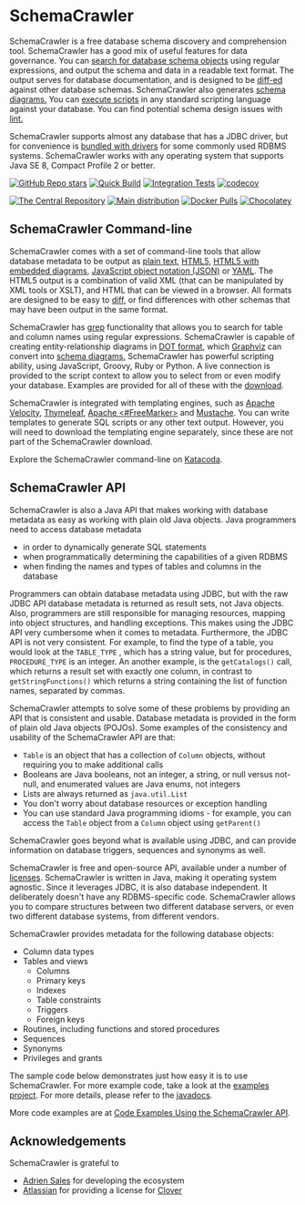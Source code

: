 # SchemaCrawler

SchemaCrawler is a free database schema discovery and comprehension tool.
SchemaCrawler has a good mix of useful features for data governance. You can
[search for database schema objects](schemacrawler-grep.html) using regular
expressions, and output the schema and data in a readable text format. The
output serves for database documentation, and is designed to be
[diff-ed](https://en.wikipedia.org/wiki/Diff) against other database schemas.
SchemaCrawler also generates [schema diagrams.](diagramming.html) You can
[execute scripts](scripting.html) in any standard scripting language against
your database. You can find potential schema design issues with
[lint.](lint.html)

SchemaCrawler supports almost any database that has a JDBC driver, but for
convenience is [bundled with drivers](database-support.html) for some commonly used
RDBMS systems. SchemaCrawler works with any operating system that supports
Java SE 8, Compact Profile 2 or better.

[![GitHub Repo stars](https://img.shields.io/github/stars/schemacrawler/schemacrawler?style=social)](https://github.com/schemacrawler/SchemaCrawler)
[![Quick Build](https://github.com/schemacrawler/SchemaCrawler/workflows/Quick%20Build/badge.svg)](https://github.com/schemacrawler/SchemaCrawler/actions?query=workflow%3A%22Quick+Build%22)
[![Integration Tests](https://github.com/schemacrawler/SchemaCrawler/workflows/Integration%20Tests/badge.svg)](https://github.com/schemacrawler/SchemaCrawler/actions?query=workflow%3A%22Integration+Tests%22)
[![codecov](https://codecov.io/gh/schemacrawler/SchemaCrawler/branch/master/graph/badge.svg)](https://app.codecov.io/gh/schemacrawler/SchemaCrawler)

[![The Central Repository](https://img.shields.io/maven-central/v/us.fatehi/schemacrawler.svg)](https://search.maven.org/search?q=g:us.fatehi%20schemacrawler*)
[![Main distribution](https://img.shields.io/github/downloads/schemacrawler/schemacrawler/total)](https://github.com/schemacrawler/SchemaCrawler/releases/latest)
[![Docker Pulls](https://img.shields.io/docker/pulls/schemacrawler/schemacrawler.svg)](https://hub.docker.com/r/schemacrawler/schemacrawler/)
[![Chocolatey](https://img.shields.io/chocolatey/v/schemacrawler.svg)](https://community.chocolatey.org/packages/schemacrawler)




## SchemaCrawler Command-line

SchemaCrawler comes with a set of command-line tools that allow database
metadata to be output as [plain text,](snapshot-examples/snapshot.txt)
[HTML5,](snapshot-examples/snapshot.html)
[HTML5 with embedded diagrams](snapshot-examples/snapshot.svg.html),
[JavaScript object notation (JSON)](snapshot-examples/snapshot.json) or
[YAML](snapshot-examples/snapshot.yaml).
The HTML5 output is a combination of valid XML (that
can be manipulated by XML tools or XSLT), and HTML that can be viewed in a
browser. All formats are designed to be easy to
[diff](https://en.wikipedia.org/wiki/Diff), or find differences with other
schemas that may have been output in the same format.

SchemaCrawler has [grep](schemacrawler-grep.html) functionality that allows
you to search for table and column names using regular expressions.
SchemaCrawler is capable of creating entity-relationship diagrams in
[DOT format,](https://www.graphviz.org/doc/info/lang.html ) which
[Graphviz](https://www.graphviz.org/) can convert into [schema diagrams.](diagramming.html)
SchemaCrawler has powerful scripting ability,
using JavaScript, Groovy, Ruby or Python. A live connection is provided to the
script context to allow you to select from or even modify your database.
Examples are provided for all of these with the
[download](https://github.com/schemacrawler/SchemaCrawler/releases/).

SchemaCrawler is integrated with templating engines, such
as [Apache Velocity](https://velocity.apache.org/), [Thymeleaf](https://www.thymeleaf.org/),
[Apache &lt;#FreeMarker&gt;](https://freemarker.apache.org/) and [Mustache](https://mustache.github.io/).
You can write templates to generate SQL scripts or any other text output.
However, you will need to download the templating engine separately, since these are
not part of the SchemaCrawler download.

Explore the SchemaCrawler command-line on [Katacoda](https://www.katacoda.com/schemacrawler).




## SchemaCrawler API

SchemaCrawler is also a Java API that makes working with database metadata as
easy as working with plain old Java objects. Java programmers need to access
database metadata

- in order to dynamically generate SQL statements
- when programmatically determining the capabilities of a given RDBMS
- when finding the names and types of tables and columns in the database

Programmers can obtain database metadata using JDBC, but with the raw JDBC API
database metadata is returned as result sets, not Java objects. Also,
programmers are still responsible for managing resources, mapping into object
structures, and handling exceptions. This makes using the JDBC API very
cumbersome when it comes to metadata. Furthermore, the JDBC API is not very
consistent. For example, to find the type of a table, you would look at the
`TABLE_TYPE` , which has a string value, but for procedures, `PROCEDURE_TYPE`
is an integer. An another example, is the `getCatalogs()` call, which returns
a result set with exactly one column, in contrast to `getStringFunctions()`
which returns a string containing the list of function names, separated by
commas.

SchemaCrawler attempts to solve some of these problems by providing an API
that is consistent and usable. Database metadata is provided in the form of
plain old Java objects (POJOs). Some examples of the consistency and usability
of the SchemaCrawler API are that:

- `Table` is an object that has a collection of `Column` objects, without
  requiring you to make additional calls
- Booleans are Java booleans, not an integer, a string, or null versus not-null,
  and enumerated values are Java enums, not integers
- Lists are always returned as `java.util.List`
- You don't worry about database resources or exception handling
- You can use standard Java programming idioms - for example, you can access the
  `Table` object from a `Column` object using `getParent()`

SchemaCrawler goes beyond what is available using JDBC, and can provide
information on database triggers, sequences and synonyms as well.

SchemaCrawler is free and open-source API, available under a number of
[licenses](license.html). SchemaCrawler is written
in Java, making it operating system agnostic. Since it leverages JDBC, it is
also database independent. It deliberately doesn't have any RDBMS-specific
code. SchemaCrawler allows you to compare structures between two different
database servers, or even two different database systems, from different
vendors.

SchemaCrawler provides metadata for the following database objects:

* Column data types
* Tables and views
  * Columns
  * Primary keys
  * Indexes
  * Table constraints
  * Triggers
  * Foreign keys
* Routines, including functions and stored procedures
* Sequences
* Synonyms
* Privileges and grants

The sample code below demonstrates just how easy it is to use SchemaCrawler.
For more example code, take a look at the [examples project](https://github.com/schemacrawler/SchemaCrawler/tree/master/schemacrawler-examplecode).
For more details, please refer to the [javadocs](apidocs/index.html).

<script src="https://gist.github.com/schemacrawler/63e4b8cb0515c6e928e7a9a419f46411.js"></script>
More code examples are at [Code Examples Using the SchemaCrawler API](code-examples.html).




## Acknowledgements

SchemaCrawler is grateful to

- [Adrien Sales](https://www.linkedin.com/in/adrien-sales) for developing the ecosystem
- [Atlassian](https://www.atlassian.com/) for providing a license for [Clover](https://www.atlassian.com/software/clover)
